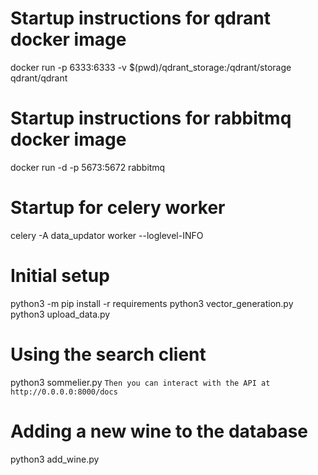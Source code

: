 # Startup instructions for qdrant docker image
docker run -p 6333:6333 -v $(pwd)/qdrant_storage:/qdrant/storage qdrant/qdrant

# Startup instructions for rabbitmq docker image
docker run -d -p 5673:5672 rabbitmq

# Startup for celery worker
celery -A data_updator worker --loglevel-INFO

# Initial setup
python3 -m pip install -r requirements
python3 vector_generation.py
python3 upload_data.py

# Using the search client
python3 sommelier.py
`Then you can interact with the API at http://0.0.0.0:8000/docs`

# Adding a new wine to the database
python3 add_wine.py
